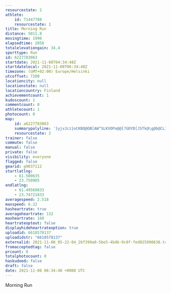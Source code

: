 ```yaml
---
resourcestate: 2
athlete:
    id: 71447788
    resourcestate: 1
title: Morning Run
distance: 5011.8
movingtime: 1990
elapsedtime: 2058
totalelevationgain: 34.4
sporttype: Run
id: 6227783063
startdate: 2021-11-08T04:34:48Z
startdatelocal: 2021-11-08T06:34:48Z
timezone: (GMT+02:00) Europe/Helsinki
utcoffset: 7200
locationcity: null
locationstate: null
locationcountry: Finland
achievementcount: 1
kudoscount: 1
commentcount: 0
athletecount: 1
photocount: 0
map:
    id: a6227783063
    summarypolyline: '}yjvJcz}oCKBQ@OB[AW^SLKVOPo@@[?GDYD[JSTk@\g@b@CLINEZ@nDA\GZAh@IbAKp@M`@E@WAE@UPa@d@_@DECIGU{@Gg@[eAWg@UcAIQ[sAEKGCQ[I[MU]eAc@oC?u@CYQm@Ik@YcAK_AM]MgAIa@K}@I_@GKKo@Qs@Gy@K_@GaAQwAMaAMg@McAISEUc@_@_@_AKe@KQ]eAMMC?GBCJ@FNXVjATj@^zBPf@HHJ@r@{BDB@RHCHENWH_@HMFAD@JZNRH@LGG_@HWDk@FUJWLQZy@ZKDEX_APYDELAPDRANGRWPGHGh@o@L]Ju@ZsAA[O_A?i@Sw@@k@LgAL]Zc@`@_BRc@Ji@^yA?w@Dc@Nk@V[PaABc@FSNSx@[z@LXRDHLJn@v@RNXHVCNBAKr@bA?INC@GMo@G{@DeAA_@FIR?d@Eh@Wb@IRIr@DTUFAb@UF?^Ql@QZEVDf@d@LTJJLJPTLDlA_A@@CK@SHYZ]hA}@ZGXDf@Sf@Jj@a@h@UNATIv@BPEHIHABBBPH|EJjBCbADjAAvB@d@AVBf@?rAP~CNZLNXh@z@z@FBVTPCRDHDJL@JPt@Jx@Rj@j@|BNXLFXDn@`@NEVDNRZRLPPDZJXBLHB?NOFCV?DAFIZC`ANHHHPfAy@Df@BBJGF?LHNBHHJBLAHDXZ\|@PxBNpANh@LlBFpC@`COnBAjAF`BJx@Fr@B`AC`AJdA@t@Az@Ov@i@t@{@bCMn@QxBGXIp@i@pBIPMxAK`@GLG@CACEEBIMI@EPa@v@Id@]`@GRORUVYHGa@EkCGu@?sACc@E}BCK@YEEUBECUs@U?KFK@GLULe@DOLSFGJI@EJSLYLQ@MJ_@JSRQFQP_@PQPW?c@P]BQLc@LYDMAI@[NMDK@KEKQ'
    resourcestate: 2
trainer: false
commute: false
manual: false
private: false
visibility: everyone
flagged: false
gearid: g9037112
startlatlng:
    - 61.500635
    - 23.750905
endlatlng:
    - 61.49569833
    - 23.74721833
averagespeed: 2.518
maxspeed: 6.22
hasheartrate: true
averageheartrate: 132
maxheartrate: 160
heartrateoptout: false
displayhideheartrateoption: true
uploadid: 6618578137
uploadidstr: "6618578137"
externalid: 2021-11-08_05-22-04_26f399a0-5be5-4b4b-9c0f-fed025990638.tcx
fromacceptedtag: false
prcount: 0
totalphotocount: 0
haskudoed: false
draft: false
date: 2021-11-08 06:34:48 +0000 UTC
---
```

Morning Run